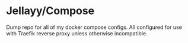 # Jellayy/Compose

Dump repo for all of my docker compose configs. All configured for use with Traefik reverse proxy unless otherwise incompatible.